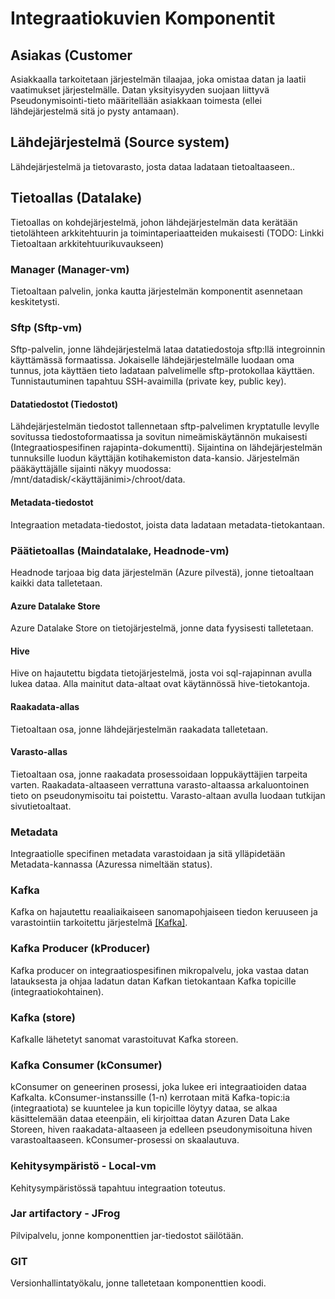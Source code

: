 # Integraatiokuvien Komponentit

## Asiakas (Customer
Asiakkaalla tarkoitetaan järjestelmän tilaajaa, joka omistaa datan ja laatii vaatimukset järjestelmälle. Datan yksityisyyden suojaan liittyvä Pseudonymisointi-tieto määritellään asiakkaan toimesta (ellei lähdejärjestelmä sitä jo pysty antamaan).

## Lähdejärjestelmä (Source system)
Lähdejärjestelmä ja tietovarasto, josta dataa ladataan tietoaltaaseen..

## Tietoallas (Datalake)
Tietoallas on kohdejärjestelmä, johon lähdejärjestelmän data kerätään tietolähteen arkkitehtuurin ja toimintaperiaatteiden mukaisesti (TODO: Linkki Tietoaltaan arkkitehtuurikuvaukseen) 

### Manager (Manager-vm)
Tietoaltaan palvelin, jonka kautta järjestelmän komponentit asennetaan keskitetysti.

### Sftp (Sftp-vm)
Sftp-palvelin, jonne lähdejärjestelmä lataa datatiedostoja sftp:llä integroinnin käyttämässä formaatissa. Jokaiselle lähdejärjestelmälle luodaan oma tunnus, jota käyttäen tieto ladataan palvelimelle sftp-protokollaa käyttäen. Tunnistautuminen tapahtuu SSH-avaimilla (private key, public key).

#### Datatiedostot (Tiedostot)
Lähdejärjestelmän tiedostot tallennetaan sftp-palvelimen kryptatulle levylle sovitussa tiedostoformaatissa ja sovitun nimeämiskäytännön mukaisesti (Integraatiospesifinen rajapinta-dokumentti). Sijaintina on lähdejärjestelmän tunnuksille luodun käyttäjän kotihakemiston data-kansio. Järjestelmän pääkäyttäjälle sijainti näkyy muodossa: /mnt/datadisk/<käyttäjänimi>/chroot/data. 

#### Metadata-tiedostot
Integraation metadata-tiedostot, joista data ladataan metadata-tietokantaan.

### Päätietoallas (Maindatalake, Headnode-vm)
Headnode tarjoaa big data järjestelmän (Azure pilvestä), jonne tietoaltaan kaikki data talletetaan.

#### Azure Datalake Store
Azure Datalake Store on tietojärjestelmä, jonne data fyysisesti talletetaan.

#### Hive
Hive on hajautettu bigdata tietojärjestelmä, josta voi sql-rajapinnan avulla lukea dataa. Alla mainitut data-altaat ovat käytännössä hive-tietokantoja.

#### Raakadata-allas
Tietoaltaan osa, jonne lähdejärjestelmän raakadata talletetaan.

#### Varasto-allas
Tietoaltaan osa, jonne raakadata prosessoidaan loppukäyttäjien tarpeita varten. Raakadata-altaaseen verrattuna varasto-altaassa arkaluontoinen tieto on pseudonymisoitu tai poistettu. Varasto-altaan avulla luodaan tutkijan sivutietoaltaat.

### Metadata
Integraatiolle specifinen metadata varastoidaan ja sitä ylläpidetään Metadata-kannassa (Azuressa nimeltään status).

### Kafka
Kafka on hajautettu reaaliaikaiseen sanomapohjaiseen tiedon keruuseen ja varastointiin tarkoitettu järjestelmä [[Kafka]](https://kafka.apache.org/intro). 

### Kafka Producer (kProducer)
Kafka producer on integraatiospesifinen mikropalvelu, joka vastaa datan latauksesta ja ohjaa ladatun datan Kafkan tietokantaan Kafka topicille (integraatiokohtainen). 

### Kafka (store)
Kafkalle lähetetyt sanomat varastoituvat Kafka storeen.

### Kafka Consumer (kConsumer)
kConsumer on geneerinen prosessi, joka lukee eri integraatioiden dataa Kafkalta. kConsumer-instanssille (1-n) kerrotaan mitä Kafka-topic:ia (integraatiota) se kuuntelee ja kun topicille löytyy dataa, se alkaa käsittelemään dataa eteenpäin, eli kirjoittaa datan Azuren Data Lake Storeen, hiven raakadata-altaaseen ja edelleen pseudonymisoituna hiven varastoaltaaseen. kConsumer-prosessi on skaalautuva.

### Kehitysympäristö - Local-vm
Kehitysympäristössä tapahtuu integraation toteutus.

### Jar artifactory - JFrog
Pilvipalvelu, jonne komponenttien jar-tiedostot säilötään.

### GIT
Versionhallintatyökalu, jonne talletetaan komponenttien koodi.
